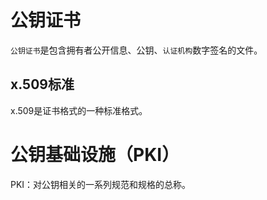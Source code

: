 # 公钥证书

`公钥证书`是包含拥有者公开信息、公钥、`认证机构`数字签名的文件。

## x.509标准

x.509是证书格式的一种标准格式。

# 公钥基础设施（PKI）

PKI：对公钥相关的一系列规范和规格的总称。
